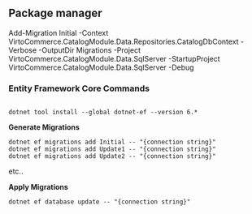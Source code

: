 
## Package manager 
Add-Migration Initial -Context VirtoCommerce.CatalogModule.Data.Repositories.CatalogDbContext  -Verbose -OutputDir Migrations -Project VirtoCommerce.CatalogModule.Data.SqlServer -StartupProject VirtoCommerce.CatalogModule.Data.SqlServer  -Debug



### Entity Framework Core Commands
```

dotnet tool install --global dotnet-ef --version 6.*
```

**Generate Migrations**

```
dotnet ef migrations add Initial -- "{connection string}"
dotnet ef migrations add Update1 -- "{connection string}"
dotnet ef migrations add Update2 -- "{connection string}"
```

etc..

**Apply Migrations**

`dotnet ef database update -- "{connection string}"`
